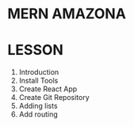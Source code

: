 # MERN AMAZONA

# LESSON
1. Introduction
2. Install Tools
3. Create React App
4. Create Git Repository
5. Adding lists
6. Add routing
